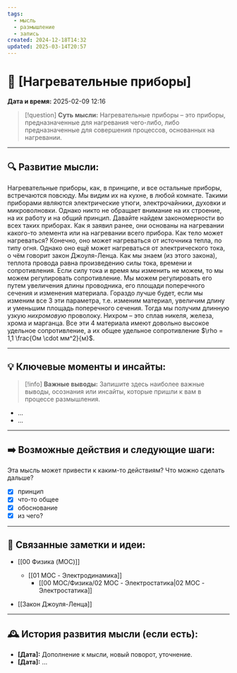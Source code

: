 ```yaml
---
tags:
  - мысль
  - размышление
  - запись
created: 2024-12-18T14:32
updated: 2025-03-14T20:57
---
```


# 💭  [Нагревательные приборы]

**Дата и время:** 2025-02-09 12:16

> [!question] **Суть мысли:**
> Нагревательные приборы – это приборы, предназначенные для нагревания чего-либо, либо предназначенные для совершения процессов, основанных на нагревании.

---

## 🔍 Развитие мысли:

Нагревательные приборы, как, в принципе, и все остальные приборы, встречаются повсюду. Мы видим их на кухне, в любой комнате. Такими приборами являются электрические утюги, электрочайники, духовки и микроволновки. Однако никто не обращает внимание на их строение, на их работу и на общий принцип.
Давайте найдем закономерности во всех таких приборах. Как я заявил ранее, они основаны на нагревании какого-то элемента или на нагревании всего прибора. Как тело может нагреваться? Конечно, оно может нагреваться от источника тепла, по типу огня. Однако оно ещё может нагреваться от электрического тока, о чём говорит закон Джоуля-Ленца. Как мы знаем (из этого закона), теплота провода равна произведению силы тока, времени и сопротивления. Если силу тока и время мы изменить не можем, то мы можем регулировать сопротивление. Мы можем регулировать его путем увеличения длины проводника, его площади поперечного сечения и изменения материала. Гораздо лучше будет, если мы изменим все 3 эти параметра, т.е. изменим материал, увеличим длину и уменьшим площадь поперечного сечения. Тогда мы получим длинную узкую *нихромовую* проволоку.
Нихром – это сплав никеля, железа, хрома и марганца. Все эти 4 материала имеют довольно высокое удельное сопротивление, а их общее удельное сопротивление $\rho = 1,1 \frac{Ом \cdot мм^2}{м}$.

---

## 💡 Ключевые моменты и инсайты:

> [!info] **Важные выводы:**
> Запишите здесь наиболее важные выводы, осознания или инсайты, которые пришли к вам в процессе размышления.

- ...
- ...

---

## ➡️ Возможные действия и следующие шаги:

Эта мысль может привести к каким-то действиям? Что можно сделать дальше?

- [x] принцип
- [x] что-то общее
- [x] обоснование
- [x] из чего?
---

## 🔄 Связанные заметки и идеи:

- [[00 Физика (MOC)]]
	- [[01 MOC - Электродинамика]]
		- [[00 MOC/Физика/02 MOC - Электростатика|02 MOC - Электростатика]]

- [[Закон Джоуля-Ленца]]

---

## 🕰️ История развития мысли (если есть):

* **[Дата]:**  Дополнение к мысли, новый поворот, уточнение.
* **[Дата]:**  ...